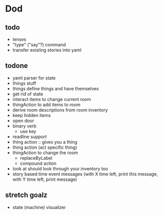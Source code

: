 # Dod

## todo
- lenses
- "type" ("say"?) command
- transfer existing stories into yaml

## todone
- yaml parser for state
- things stuff
- things define things and have themselves
- get rid of state
- interact items to change current room
- thingAction to add items to room
- derive room descriptions from room inventory
 - keep hidden items
- open door
- binary verb
  - use key
- readline support
- thing action :: gives you a thing
- thing action (act specific thing)
- thingAction to change the room
  - replaceByLabel
  - compound action
- look at should look through your inventory too
- story based time event messages (with X time left, print this message, with Y time left, print message)

## stretch goalz
- state (machine) visualizer
